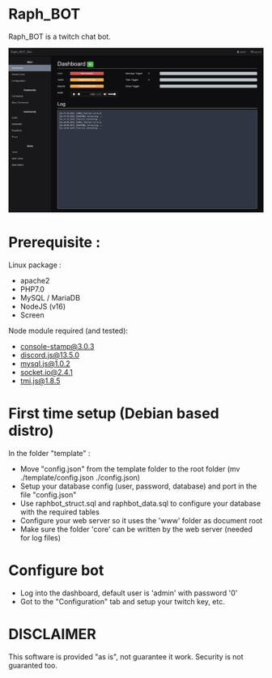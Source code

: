 # Raph_BOT

Raph_BOT is a twitch chat bot.

![Raph_BOT](./screenshot.png)

# Prerequisite : 

Linux package :
- apache2
- PHP7.0
- MySQL / MariaDB
- NodeJS (v16)
- Screen

Node module required (and tested): 
- console-stamp@3.0.3
- discord.js@13.5.0
- mysql.js@1.0.2
- socket.io@2.4.1
- tmi.js@1.8.5

# First time setup (Debian based distro)

In the folder "template" :
- Move "config.json" from the template folder to the root folder (mv ./template/config.json ./config.json)
- Setup your database config (user, password, database) and port in the file "config.json"
- Use raphbot_struct.sql and raphbot_data.sql to configure your database with the required tables
- Configure your web server so it uses the 'www' folder as document root
- Make sure the folder 'core' can be written by the web server (needed for log files)

# Configure bot
- Log into the dashboard, default user is 'admin' with password '0'
- Got to the "Configuration" tab and setup your twitch key, etc.

# DISCLAIMER

This software is provided "as is", not guarantee it work.
Security is not guaranted too.
